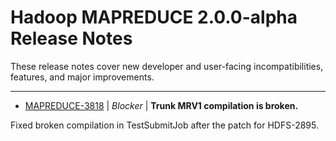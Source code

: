 # Hadoop MAPREDUCE 2.0.0-alpha Release Notes

These release notes cover new developer and user-facing incompatibilities, features, and major improvements.


---

* [MAPREDUCE-3818](https://issues.apache.org/jira/browse/MAPREDUCE-3818) | *Blocker* | **Trunk MRV1 compilation is broken.**

Fixed broken compilation in TestSubmitJob after the patch for HDFS-2895.



